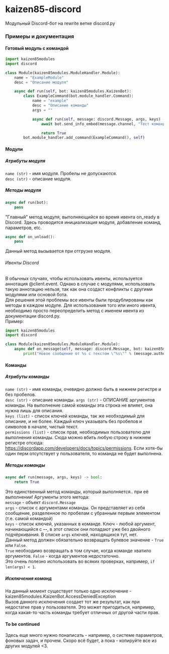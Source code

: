 # kaizen85-discord
Модульный Discord-бот на rewrite ветке discord.py

### Примеры и документация
#### Готовый модуль с командой
```python
import kaizen85modules
import discord

class Module(kaizen85modules.ModuleHandler.Module):
    name = "ExampleModule"
    desc = "Описание модуля"

    async def run(self, bot: kaizen85modules.KaizenBot): 
        class ExampleCommand(bot.module_handler.Command):
            name = "example"
            desc = "Описание команды"
            args = ""

            async def run(self, message: discord.Message, args, keys) -> bool:
                await bot.send_info_embed(message.channel, "Тест команды!")

                return True 
        bot.module_handler.add_command(ExampleCommand(), self) 
```
#### Модули
##### Атрибуты модуля
`name (str)` - имя модуля. Пробелы не допускаются. \
`desc (str)` - описание модуля.
##### Методы модуля
```python
async def run(bot):
    pass
```
"Главный" метод модуля, выполняющийся во время ивента on_ready в Discord.
Здесь проводится инициализация модуля, добавление команд, параметров, etc.
```python
async def on_unload():
    pass
```
Данный метод вызывается при отгрузке модуля. 
###### Ивенты Discord
В обычных случаях, чтобы использовать ивенты, используется аннотация @client.event. 
Однако в случае с модулями, использовать такую аннотацию нельзя, так как она создаст конфликты с другими модулями или основой бота. <br> 
Для решения этой проблемы все ивенты были продублированы как методы в каждом модуле. Для использования того или иного ивента, необходимо просто переопределить метод с именем ивента из документации discord.py. <br>
Пример:
```python
import kaizen85modules
import discord

class Module(kaizen85modules.ModuleHandler.Module):
    async def on_message(self, message: discord.Message, bot: kaizen85modules.KaizenBot):
        print("Новое сообщение от %s с текстом \"%s\"" % (message.author.display_name, message.content))
```
#### Команды
##### Атрибуты команды
`name (str)` - имя команды, очевидно должно быть в нижнем регистре и без пробелов. \
`desc (str)` - описание команды.
`args (str)` - ОПИСАНИЕ аргументов команды. На выполнение самой команды эта строка не влияет, она нужна лишь для описания. \
`keys (list)` - список ключей команды, так же необходимый для описание, и не более. Каждый ключ указывать без пробелов и символов в начале, чистый текст. \
`permissions (list)` - список прав, необходимых пользователю для выполнения команды. Сюда можно вбить любую строку в нижнем регистре отсюда: https://discordapp.com/developers/docs/topics/permissions. Если хотя-бы один перм отсутствует у пользователя, то команда не будет выполнена.
##### Методы команды
```python
async def run(message, args, keys) -> bool:
    return True
```
Это единственный метод команды, который выполняется.. при её выполнении! Аргументы этого метода: \
`message` - объект `discord.Message` \
`args` - список с аргументами команды. Он представляет из себя сообщение, разделенное по пробелам с убранным первым элементом (т.е. самой командой) \
`keys` - список ключей, указанных в команде. Ключ - любой аргумент, начинающийся с **--**, в этот список они попадают уже без двойного подчёркивания. В списке `args` ключей, находящихся тут, нет. \
Данный метод должен обязательно возвращать булевое значение - `True` или `False`. \
`True` необходимо возвращать в том случае, когда команде хватило аргументов. `False` - когда аргументов недостаточно. \
Это очень полезно использовать во всяких проверках, например, `if len(args) < 1`.
##### Исключения команд
На данный момент существует только одно исключение - kaizen85modules.KaizenBot.AccessDeniedException \
Вызов данного исключения создает тот же результат, как при недостатке прав у пользователя. Это может пригодиться, например, когда какая-то часть команды требует отличных от другой части прав.
#### To be continued
Здесь еще много нужно понаписать - например, о системе параметров, фоновых задач, и прочем. Скоро всё будет, а пока - копируйте все из других модулей <3.